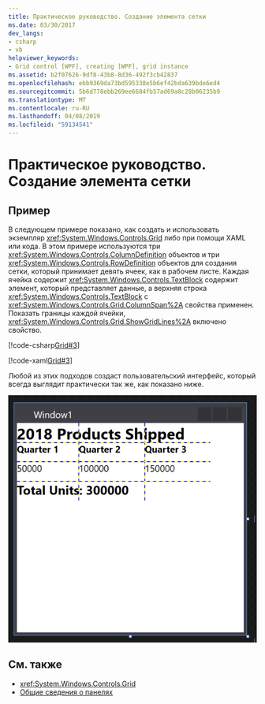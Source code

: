 ```yaml
---
title: Практическое руководство. Создание элемента сетки
ms.date: 03/30/2017
dev_langs:
- csharp
- vb
helpviewer_keywords:
- Grid control [WPF], creating [WPF], grid instance
ms.assetid: b2f07626-9df8-43b8-8d36-492f3cb42837
ms.openlocfilehash: ebb9369da73bd595338e5b6ef42bda639bde6ed4
ms.sourcegitcommit: 5b6d778ebb269ee6684fb57ad69a8c28b06235b9
ms.translationtype: MT
ms.contentlocale: ru-RU
ms.lasthandoff: 04/08/2019
ms.locfileid: "59134541"
---
```

# <a name="how-to-create-a-grid-element"></a>Практическое руководство. Создание элемента сетки
## <a name="example"></a>Пример  
 В следующем примере показано, как создать и использовать экземпляр <xref:System.Windows.Controls.Grid> либо при помощи XAML или кода. В этом примере используются три <xref:System.Windows.Controls.ColumnDefinition> объектов и три <xref:System.Windows.Controls.RowDefinition> объектов для создания сетки, который принимает девять ячеек, как в рабочем листе. Каждая ячейка содержит <xref:System.Windows.Controls.TextBlock> содержит элемент, который представляет данные, а верхняя строка <xref:System.Windows.Controls.TextBlock> с <xref:System.Windows.Controls.Grid.ColumnSpan%2A> свойства применен. Показать границы каждой ячейки, <xref:System.Windows.Controls.Grid.ShowGridLines%2A> включено свойство.  
  
 [!code-csharp[Grid#3](~/samples/snippets/csharp/VS_Snippets_Wpf/Grid/CSharp/Grid_Code.cs#3)]
 
 [!code-xaml[Grid#3](~/samples/snippets/xaml/VS_Snippets_Wpf/Grid/XAML/default.xaml#3)]  
  
  Любой из этих подходов создаст пользовательский интерфейс, который всегда выглядит практически так же, как показано ниже.

  ![Снимок экрана показан пользовательский интерфейс WPF, который содержит сетку разбить на три столбца.  Есть заголовок "2018 г. продукты поставляются» охват всех столбцов в верхней строке и содержит три столбца с показателями продаж для определенного квартала.  В нижней строке имеется текст, охватывающая два столбца с сообщением "Общее количество единиц: 300,000'](././media/how-to-create-a-grid-element/how-to-create-a-grid-element.png)
## <a name="see-also"></a>См. также

- <xref:System.Windows.Controls.Grid>
- [Общие сведения о панелях](panels-overview.md)
